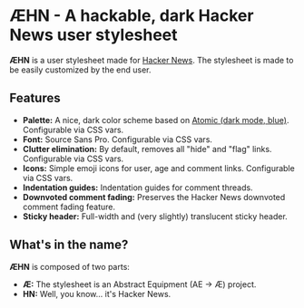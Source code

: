 # ÆHN - A hackable, dark Hacker News user stylesheet

**ÆHN** is a user stylesheet made for [Hacker News](https://news.ycombinator.com). The stylesheet is made to be easily customized by the end user.

## Features

-   **Palette:** A nice, dark color scheme based on [Atomic (dark mode, blue)](https://github.com/gerardbm/Atomic). Configurable via CSS vars.
-   **Font:** Source Sans Pro. Configurable via CSS vars.
-   **Clutter elimination:** By default, removes all "hide" and "flag" links. Configurable via CSS vars.
-   **Icons:** Simple emoji icons for user, age and comment links. Configurable via CSS vars.
-   **Indentation guides:** Indentation guides for comment threads.
-   **Downvoted comment fading:** Preserves the Hacker News downvoted comment fading feature.
-   **Sticky header:** Full-width and (very slightly) translucent sticky header.

## What's in the name?

**ÆHN** is composed of two parts:

-   **Æ:** The stylesheet is an Abstract Equipment (AE -> Æ) project.
-   **HN:** Well, you know... it's Hacker News.
